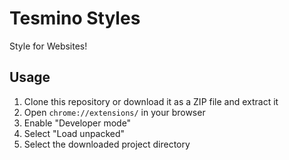 # Tesmino Styles

Style for Websites!

## Usage

1. Clone this repository or download it as a ZIP file and extract it
2. Open `chrome://extensions/` in your browser
3. Enable "Developer mode"
4. Select "Load unpacked"
5. Select the downloaded project directory
